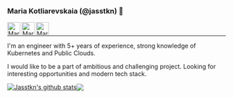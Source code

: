 ### Maria Kotliarevskaia (@jasstkn) 👋

<a href="https://www.linkedin.com/in/maria-kotlyarevskaya/">
  <img align="left" alt="Maria's LinkedIN" height="30px" src="https://cdn.simpleicons.org/linkedin" />
</a>
<a href="https://mariarti0644.medium.com">
  <img align="left" alt="Maria's medium profile" height="30px" src="https://camo.githubusercontent.com/a583b5ce3b463c784cb87592b3da7b9b9d014d7a16adfff04b91cb1452ae4ca2/68747470733a2f2f6564656e742e6769746875622e696f2f537570657254696e7949636f6e732f696d616765732f7376672f6d656469756d2e737667" />
</a>
<a href="https://t.me/devoops_notes">
  <img align="left" alt="Maria's telegram channel" height="30px" src="https://camo.githubusercontent.com/f4b401dd7cd9b7840fd31acafd49e151a80e4c9600bf219934461b96dd98e013/68747470733a2f2f6564656e742e6769746875622e696f2f537570657254696e7949636f6e732f696d616765732f7376672f74656c656772616d2e737667" />
</a>
<!-- <a href="https://exercism.org/profiles/Jasstkn">
  <img align="left" alt="Maria's exercism profile" height="30px" src="https://raw.githubusercontent.com/exercism/website-icons/main/exercism/icon-and-word.svg" />
</a>
<a href="https://www.codewars.com/users/Jasstkn">
  <img align="left" alt="Maria's codewars profile" height="30px" src="https://www.codewars.com/users/Jasstkn/badges/large" />
</a> -->
<br>

---

I'm an engineer with 5+ years of experience, strong knowledge of Kubernetes and Public Clouds.

I would like to be a part of ambitious and challenging project. Looking for interesting opportunities and modern tech stack.

<a href="https://github-readme-stats.vercel.app/api?username=jasstkn"><img align="center" src="https://github-readme-stats.vercel.app/api?username=jasstkn&show_icons=true&include_all_commits=true&hide_border=true" alt="Jasstkn's github stats" /></a><a href="https://github-readme-stats.vercel.app/api/top-langs/?username=Jasstkn"><img align="center" src="https://github-readme-stats.vercel.app/api/top-langs/?username=Jasstkn&layout=compact&hide_border=true" /></a>
